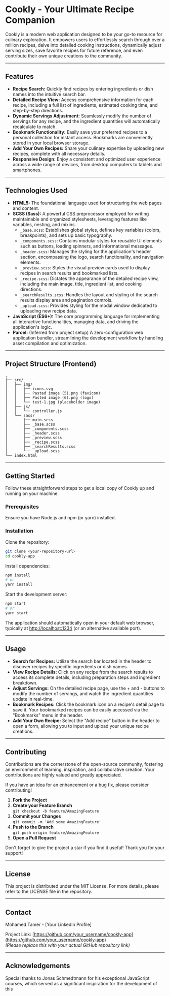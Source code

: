 # Cookly - Your Ultimate Recipe Companion

Cookly is a modern web application designed to be your go-to resource for culinary exploration. It empowers users to effortlessly search through over a million recipes, delve into detailed cooking instructions, dynamically adjust serving sizes, save favorite recipes for future reference, and even contribute their own unique creations to the community.

---

## Features

- **Recipe Search:** Quickly find recipes by entering ingredients or dish names into the intuitive search bar.
- **Detailed Recipe View:** Access comprehensive information for each recipe, including a full list of ingredients, estimated cooking time, and step-by-step directions.
- **Dynamic Servings Adjustment:** Seamlessly modify the number of servings for any recipe, and the ingredient quantities will automatically recalculate to match.
- **Bookmark Functionality:** Easily save your preferred recipes to a personal collection for instant access. Bookmarks are conveniently stored in your local browser storage.
- **Add Your Own Recipes:** Share your culinary expertise by uploading new recipes, complete with all necessary details.
- **Responsive Design:** Enjoy a consistent and optimized user experience across a wide range of devices, from desktop computers to tablets and smartphones.

---

## Technologies Used

- **HTML5:** The foundational language used for structuring the web pages and content.
- **SCSS (Sass):** A powerful CSS preprocessor employed for writing maintainable and organized stylesheets, leveraging features like variables, nesting, and mixins.
  - `_base.scss`: Establishes global styles, defines key variables (colors, breakpoints), and sets up basic typography.
  - `_components.scss`: Contains modular styles for reusable UI elements such as buttons, loading spinners, and informational messages.
  - `_header.scss`: Manages the styling for the application's header section, encompassing the logo, search functionality, and navigation elements.
  - `_preview.scss`: Styles the visual preview cards used to display recipes in search results and bookmarked lists.
  - `_recipe.scss`: Dictates the appearance of the detailed recipe view, including the main image, title, ingredient list, and cooking directions.
  - `_searchResults.scss`: Handles the layout and styling of the search results display area and pagination controls.
  - `_upload.scss`: Provides styling for the modal window dedicated to uploading new recipe data.
- **JavaScript (ES6+):** The core programming language for implementing all interactive functionalities, managing data, and driving the application's logic.
- **Parcel:** (Inferred from project setup) A zero-configuration web application bundler, streamlining the development workflow by handling asset compilation and optimization.

---

## Project Structure (Frontend)

```
.
├── src/
│   ├── img/
│   │   ├── icons.svg
│   │   ├── Pasted image (5).png (favicon)
│   │   ├── Pasted image (6).png (logo)
│   │   └── test-1.jpg (placeholder image)
│   ├── js/
│   │   └── controller.js
│   └── sass/
│       ├── main.scss
│       ├── _base.scss
│       ├── _components.scss
│       ├── _header.scss
│       ├── _preview.scss
│       ├── _recipe.scss
│       ├── _searchResults.scss
│       └── _upload.scss
└── index.html
```

---

## Getting Started

Follow these straightforward steps to get a local copy of Cookly up and running on your machine.

### Prerequisites

Ensure you have Node.js and npm (or yarn) installed.

### Installation

Clone the repository:

```bash
git clone <your-repository-url>
cd cookly-app
```

Install dependencies:

```bash
npm install
# or
yarn install
```

Start the development server:

```bash
npm start
# or
yarn start
```

The application should automatically open in your default web browser, typically at [http://localhost:1234](http://localhost:1234) (or an alternative available port).

---

## Usage

- **Search for Recipes:** Utilize the search bar located in the header to discover recipes by specific ingredients or dish names.
- **View Recipe Details:** Click on any recipe from the search results to access its complete details, including preparation steps and ingredient breakdown.
- **Adjust Servings:** On the detailed recipe page, use the + and - buttons to modify the number of servings, and watch the ingredient quantities update in real-time.
- **Bookmark Recipes:** Click the bookmark icon on a recipe's detail page to save it. Your bookmarked recipes can be easily accessed via the "Bookmarks" menu in the header.
- **Add Your Own Recipe:** Select the "Add recipe" button in the header to open a form, allowing you to input and upload your unique recipe creations.

---

## Contributing

Contributions are the cornerstone of the open-source community, fostering an environment of learning, inspiration, and collaborative creation. Your contributions are highly valued and greatly appreciated.

If you have an idea for an enhancement or a bug fix, please consider contributing!

1. **Fork the Project**
2. **Create your Feature Branch**  
   `git checkout -b feature/AmazingFeature`
3. **Commit your Changes**  
   `git commit -m 'Add some AmazingFeature'`
4. **Push to the Branch**  
   `git push origin feature/AmazingFeature`
5. **Open a Pull Request**

Don't forget to give the project a star if you find it useful! Thank you for your support!

---

## License

This project is distributed under the MIT License. For more details, please refer to the LICENSE file in the repository.

---

## Contact

Mohamed Tamer - [Your LinkedIn Profile]

Project Link: [https://github.com/your_username/cookly-app](https://github.com/your_username/cookly-app)  
_(Please replace this with your actual GitHub repository link)_

---

## Acknowledgements

Special thanks to Jonas Schmedtmann for his exceptional JavaScript courses, which served as a significant inspiration for the development of this
